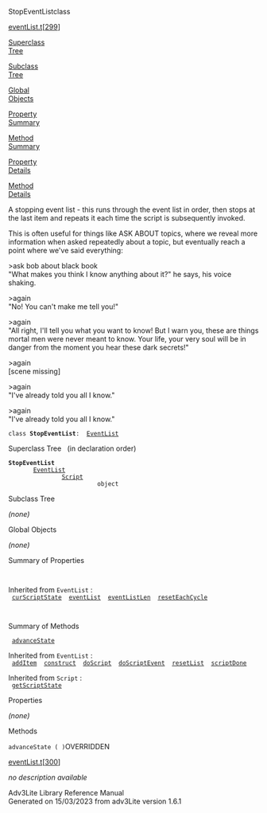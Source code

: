 ---
---
<span class="title">StopEventList</span><span class="type">class</span>

[eventList.t](../file/eventList.t.html)\[[299](../source/eventList.t.html#299)\]

[Superclass  
Tree](#_SuperClassTree_)

[Subclass  
Tree](#_SubClassTree_)

[Global  
Objects](#_ObjectSummary_)

[Property  
Summary](#_PropSummary_)

[Method  
Summary](#_MethodSummary_)

[Property  
Details](#_Properties_)

[Method  
Details](#_Methods_)

<div class="fdesc">

A stopping event list - this runs through the event list in order, then
stops at the last item and repeats it each time the script is
subsequently invoked.

This is often useful for things like ASK ABOUT topics, where we reveal
more information when asked repeatedly about a topic, but eventually
reach a point where we've said everything:

  
\>ask bob about black book  
"What makes you think I know anything about it?" he says, his voice
shaking.

\>again  
"No! You can't make me tell you!"

\>again  
"All right, I'll tell you what you want to know! But I warn you, these
are things mortal men were never meant to know. Your life, your very
soul will be in danger from the moment you hear these dark secrets!"

\>again  
\[scene missing\]

\>again  
"I've already told you all I know."

\>again  
"I've already told you all I know."

`class `**`StopEventList`**` :   `[`EventList`](../object/EventList.html)

</div>

<span id="_SuperClassTree_"></span>

<div class="mjhd">

<span class="hdln">Superclass Tree</span>   (in declaration order)

</div>

**`StopEventList`**  
`         `[`EventList`](../object/EventList.html)  
`                 `[`Script`](../object/Script.html)  
`                         object`  
<span id="_SubClassTree_"></span>

<div class="mjhd">

<span class="hdln">Subclass Tree</span>  

</div>

*(none)* <span id="_ObjectSummary_"></span>

<div class="mjhd">

<span class="hdln">Global Objects</span>  

</div>

*(none)* <span id="_PropSummary_"></span>

<div class="mjhd">

<span class="hdln">Summary of Properties</span>  

</div>

` `

Inherited from `EventList` :  
` `[`curScriptState`](../object/EventList.html#curScriptState)`  `[`eventList`](../object/EventList.html#eventList)`  `[`eventListLen`](../object/EventList.html#eventListLen)`  `[`resetEachCycle`](../object/EventList.html#resetEachCycle)`  `

` `

<span id="_MethodSummary_"></span>

<div class="mjhd">

<span class="hdln">Summary of Methods</span>  

</div>

` `[`advanceState`](#advanceState)`  `

Inherited from `EventList` :  
` `[`addItem`](../object/EventList.html#addItem)`  `[`construct`](../object/EventList.html#construct)`  `[`doScript`](../object/EventList.html#doScript)`  `[`doScriptEvent`](../object/EventList.html#doScriptEvent)`  `[`resetList`](../object/EventList.html#resetList)`  `[`scriptDone`](../object/EventList.html#scriptDone)`  `

Inherited from `Script` :  
` `[`getScriptState`](../object/Script.html#getScriptState)`  `

<span id="_Properties_"></span>

<div class="mjhd">

<span class="hdln">Properties</span>  

</div>

*(none)* <span id="_Methods_"></span>

<div class="mjhd">

<span class="hdln">Methods</span>  

</div>

<span id="advanceState"></span>

`advanceState ( )`<span class="rem">OVERRIDDEN</span>

[eventList.t](../file/eventList.t.html)\[[300](../source/eventList.t.html#300)\]

<div class="desc">

*no description available*

</div>

<div class="ftr">

Adv3Lite Library Reference Manual  
Generated on 15/03/2023 from adv3Lite version 1.6.1

</div>
